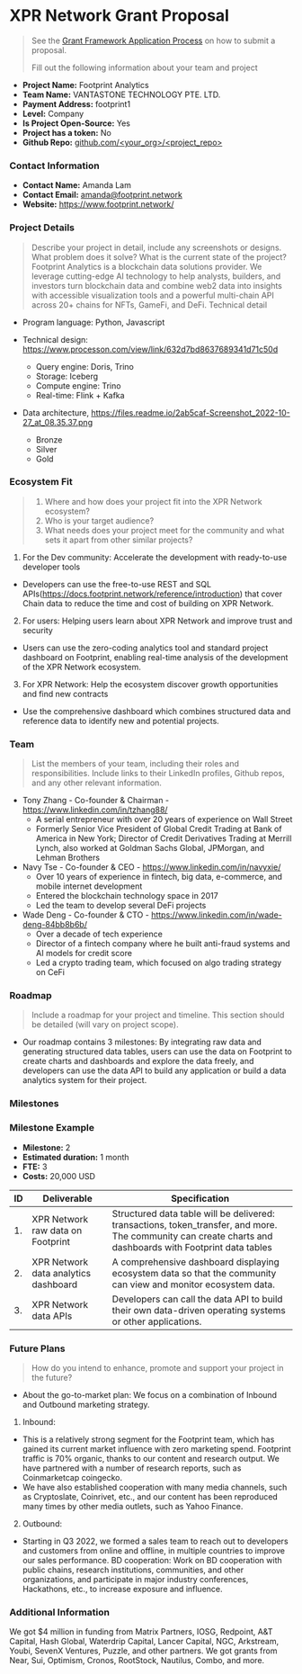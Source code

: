 # XPR Network Grant Proposal

> See the [Grant Framework Application Process](https://github.com/XPRNetwork/grant-framework#application-process) on how to submit a proposal.
>
> Fill out the following information about your team and project

- **Project Name:** Footprint Analytics
- **Team Name:** VANTASTONE TECHNOLOGY PTE. LTD.
- **Payment Address:** footprint1
- **Level:** Company
- **Is Project Open-Source:** Yes
- **Project has a token:** No
- **Github Repo:** [github.com/<your_org>/<project_repo>](https://github.com/footprintanalytics)

### Contact Information

- **Contact Name:** Amanda Lam
- **Contact Email:** amanda@footprint.network
- **Website:** https://www.footprint.network/ 

### Project Details

> Describe your project in detail, include any screenshots or designs. What problem does it solve? What is the current state of the project?
> Footprint Analytics is a blockchain data solutions provider. We leverage cutting-edge AI technology to help analysts, builders, and investors turn blockchain data and combine web2 data into insights with accessible visualization tools and a powerful multi-chain API across 20+ chains for NFTs, GameFi, and DeFi.
> Technical detail 
- Program language: Python, Javascript
- Technical design: https://www.processon.com/view/link/632d7bd8637689341d71c50d 
   - Query engine: Doris, Trino
  - Storage: Iceberg
  - Compute engine: Trino
  - Real-time: Flink + Kafka

- Data architecture, https://files.readme.io/2ab5caf-Screenshot_2022-10-27_at_08.35.37.png 
  - Bronze
  - Silver
  - Gold


### Ecosystem Fit

> 1. Where and how does your project fit into the XPR Network ecosystem?
> 2. Who is your target audience?
> 3. What needs does your project meet for the community and what sets it apart from other similar projects?

1. For the Dev community: Accelerate the development with ready-to-use developer tools
- Developers can use the free-to-use REST and SQL APIs(https://docs.footprint.network/reference/introduction) that cover Chain data to reduce the time and cost of building on XPR Network.

2. For users: Helping users learn about XPR Network and improve trust and security
- Users can use the zero-coding analytics tool and standard project dashboard on Footprint, enabling real-time analysis of the development of the XPR Network ecosystem.

3. For XPR Network: Help the ecosystem discover growth opportunities and find new contracts
- Use the comprehensive dashboard which combines structured data and reference data to identify new and potential projects.


### Team

> List the members of your team, including their roles and responsibilities. Include links to their LinkedIn profiles, Github repos, and any other relevant information.

- Tony Zhang - Co-founder & Chairman - https://www.linkedin.com/in/tzhang88/
  - A serial entrepreneur with over 20 years of experience on Wall Street 
  - Formerly Senior Vice President of Global Credit Trading at Bank of America in New York; Director of Credit Derivatives Trading at Merrill Lynch, also worked at Goldman Sachs Global, JPMorgan, and Lehman Brothers
- Navy Tse - Co-founder & CEO - https://www.linkedin.com/in/navyxie/ 
  - Over 10 years of experience in fintech, big data, e-commerce, and mobile internet development
  - Entered the blockchain technology space in 2017
  - Led the team to develop several DeFi projects
- Wade Deng - Co-founder & CTO - https://www.linkedin.com/in/wade-deng-84bb8b6b/
  - Over a decade of tech experience
  - Director of a fintech company where he built anti-fraud systems and AI models for credit score
  - Led a crypto trading team, which focused on algo trading strategy on CeFi


### Roadmap

> Include a roadmap for your project and timeline. This section should be detailed (will vary on project scope).
- Our roadmap contains 3 milestones: By integrating raw data and generating structured data tables, users can use the data on Footprint to create charts and dashboards and explore the data freely, and developers can use the data API to build any application or build a data analytics system for their project.

### Milestones

### Milestone Example

- **Milestone:** 2
- **Estimated duration:** 1 month
- **FTE:**  3
- **Costs:** 20,000 USD

| ID | Deliverable | Specification |
| ----- | ----------- | ------------- |
| 1. |  XPR Network raw data on Footprint | Structured data table will be delivered: transactions, token_transfer, and more. The community can create charts and dashboards with Footprint data tables|  
| 2. | XPR Network data analytics dashboard | A comprehensive dashboard displaying ecosystem data so that the community can view and monitor ecosystem data. |  
| 3. | XPR Network data APIs | Developers can call the data API to build their own data-driven operating systems or other applications. |  


### Future Plans

> How do you intend to enhance, promote and support your project in the future?
- About the go-to-market plan:
  We focus on a combination of Inbound and Outbound marketing strategy.
1. Inbound: 
  - This is a relatively strong segment for the Footprint team, which has gained its current market influence with zero marketing spend. Footprint traffic is 70% organic, thanks to our content and research output. We have partnered with a number of research reports, such as Coinmarketcap coingecko.
  - We have also established cooperation with many media channels, such as Cryptoslate, Coinrivet, etc., and our content has been reproduced many times by other media outlets, such as Yahoo Finance.
2. Outbound: 
  - Starting in Q3 2022, we formed a sales team to reach out to developers and customers from online and offline, in multiple countries to improve our sales performance.
BD cooperation: Work on BD cooperation with public chains, research institutions, communities, and other organizations, and participate in major industry conferences, Hackathons, etc., to increase exposure and influence.


### Additional Information

We got $4 million in funding from Matrix Partners, IOSG, Redpoint, A&T Capital, Hash Global, Waterdrip Capital, Lancer Capital, NGC, Arkstream, Youbi, SevenX Ventures, Puzzle,  and other partners. 
We got grants from Near, Sui, Optimism, Cronos, RootStock, Nautilus, Combo, and more.

